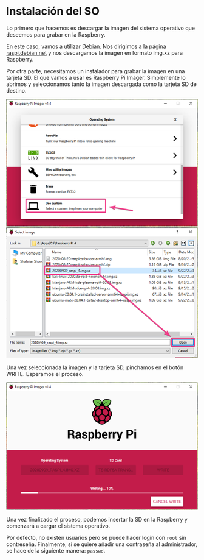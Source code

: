 # Instalación del SO
Lo primero que hacemos es descargar la imagen del sistema operativo que deseemos  para grabar en la Raspberry.

En este caso, vamos a utilizar Debian. Nos dirigimos a la página [raspi.debian.net](raspi.debian.net) y nos descargamos la imagen en formato img.xz para Raspberry.

Por otra parte, necesitamos un instalador para grabar la imagen en una tarjeta SD.
El que vamos a usar es Raspberry Pi Imager. Simplemente lo abrimos y seleccionamos tanto la imagen descargada como la tarjeta SD de destino.

![](imagenes/word-image-722.png)
![](imagenes/word-image-723.png)

Una vez seleccionada la imagen y la tarjeta SD, pinchamos en el botón WRITE. Esperamos el proceso.

![](imagenes/word-image-728.png)

Una vez finalizado el proceso, podemos insertar la SD en la Raspberry y comenzará a cargar el sistema operativo.

Por defecto, no existen usuarios pero se puede hacer login con `root` sin contreseña. Finalmente, si se quiere añadir una contraseña al administrador, se hace de la siguiente manera:  `passwd`.
